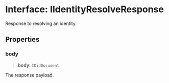# Interface: IIdentityResolveResponse

Response to resolving an identity.

## Properties

### body

> **body**: `IDidDocument`

The response payload.
